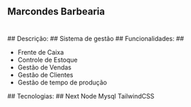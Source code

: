 <h2>Marcondes Barbearia<h1></h2>
##
Descrição:
##
Sistema de gestão
##
Funcionalidades:
##
<ul>
<li>Frente de Caixa</li>
<li>Controle de Estoque</li>
<li>Gestão de Vendas</li>
<li>Gestão de Clientes</li>
<li>Gestão de tempo de produção</li>
</ul>
##
Tecnologias:
##
Next
Node
Mysql
TailwindCSS
